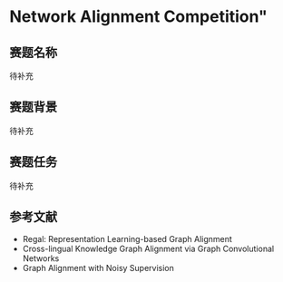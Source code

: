 # Network Alignment Competition" 

## 赛题名称

待补充

## 赛题背景

待补充

## 赛题任务

待补充

## 参考文献
+ Regal: Representation Learning-based Graph Alignment
+ Cross-lingual Knowledge Graph Alignment via Graph Convolutional Networks
+ Graph Alignment with Noisy Supervision